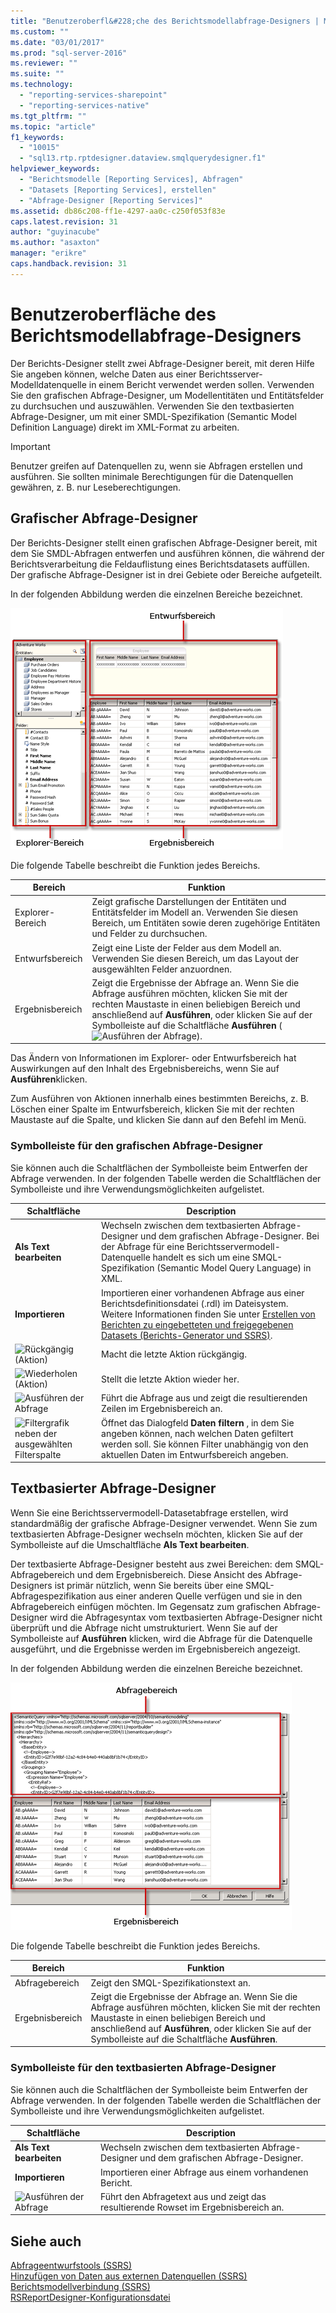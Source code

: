 ```yaml
---
title: "Benutzeroberfl&#228;che des Berichtsmodellabfrage-Designers | Microsoft Docs"
ms.custom: ""
ms.date: "03/01/2017"
ms.prod: "sql-server-2016"
ms.reviewer: ""
ms.suite: ""
ms.technology: 
  - "reporting-services-sharepoint"
  - "reporting-services-native"
ms.tgt_pltfrm: ""
ms.topic: "article"
f1_keywords: 
  - "10015"
  - "sql13.rtp.rptdesigner.dataview.smqlquerydesigner.f1"
helpviewer_keywords: 
  - "Berichtsmodelle [Reporting Services], Abfragen"
  - "Datasets [Reporting Services], erstellen"
  - "Abfrage-Designer [Reporting Services]"
ms.assetid: db86c208-ff1e-4297-aa0c-c250f053f83e
caps.latest.revision: 31
author: "guyinacube"
ms.author: "asaxton"
manager: "erikre"
caps.handback.revision: 31
---
```

# Benutzeroberfl&#228;che des Berichtsmodellabfrage-Designers
  Der Berichts-Designer stellt zwei Abfrage-Designer bereit, mit deren Hilfe Sie angeben können, welche Daten aus einer Berichtsserver-Modelldatenquelle in einem Bericht verwendet werden sollen. Verwenden Sie den grafischen Abfrage-Designer, um Modellentitäten und Entitätsfelder zu durchsuchen und auszuwählen. Verwenden Sie den textbasierten Abfrage-Designer, um mit einer SMDL-Spezifikation (Semantic Model Definition Language) direkt im XML-Format zu arbeiten.  
  
> [!IMPORTANT]  
>  Benutzer greifen auf Datenquellen zu, wenn sie Abfragen erstellen und ausführen. Sie sollten minimale Berechtigungen für die Datenquellen gewähren, z. B. nur Leseberechtigungen.  
  
## Grafischer Abfrage-Designer  
 Der Berichts-Designer stellt einen grafischen Abfrage-Designer bereit, mit dem Sie SMDL-Abfragen entwerfen und ausführen können, die während der Berichtsverarbeitung die Feldauflistung eines Berichtsdatasets auffüllen. Der grafische Abfrage-Designer ist in drei Gebiete oder Bereiche aufgeteilt.  
  
 In der folgenden Abbildung werden die einzelnen Bereiche bezeichnet.  
  
 ![Benutzeroberfläche für das semantische Modell des Abfrage-Designers](../../reporting-services/report-data/media/rsqd-dsawmodel-smql.gif "Benutzeroberfläche für das semantische Modell des Abfrage-Designers")  
  
 Die folgende Tabelle beschreibt die Funktion jedes Bereichs.  
  
|Bereich|Funktion|  
|----------|--------------|  
|Explorer-Bereich|Zeigt grafische Darstellungen der Entitäten und Entitätsfelder im Modell an. Verwenden Sie diesen Bereich, um Entitäten sowie deren zugehörige Entitäten und Felder zu durchsuchen.|  
|Entwurfsbereich|Zeigt eine Liste der Felder aus dem Modell an. Verwenden Sie diesen Bereich, um das Layout der ausgewählten Felder anzuordnen.|  
|Ergebnisbereich|Zeigt die Ergebnisse der Abfrage an. Wenn Sie die Abfrage ausführen möchten, klicken Sie mit der rechten Maustaste in einen beliebigen Bereich und anschließend auf **Ausführen**, oder klicken Sie auf der Symbolleiste auf die Schaltfläche **Ausführen** (![Ausführen der Abfrage](../../reporting-services/report-data/media/rsqdicon-run.png "Ausführen der Abfrage")).|  
  
 Das Ändern von Informationen im Explorer- oder Entwurfsbereich hat Auswirkungen auf den Inhalt des Ergebnisbereichs, wenn Sie auf **Ausführen**klicken.  
  
 Zum Ausführen von Aktionen innerhalb eines bestimmten Bereichs, z. B. Löschen einer Spalte im Entwurfsbereich, klicken Sie mit der rechten Maustaste auf die Spalte, und klicken Sie dann auf den Befehl im Menü.  
  
### Symbolleiste für den grafischen Abfrage-Designer  
 Sie können auch die Schaltflächen der Symbolleiste beim Entwerfen der Abfrage verwenden. In der folgenden Tabelle werden die Schaltflächen der Symbolleiste und ihre Verwendungsmöglichkeiten aufgelistet.  
  
|Schaltfläche|Description|  
|------------|-----------------|  
|**Als Text bearbeiten**|Wechseln zwischen dem textbasierten Abfrage-Designer und dem grafischen Abfrage-Designer. Bei der Abfrage für eine Berichtsservermodell-Datenquelle handelt es sich um eine SMQL-Spezifikation (Semantic Model Query Language) in XML.|  
|**Importieren**|Importieren einer vorhandenen Abfrage aus einer Berichtsdefinitionsdatei (.rdl) im Dateisystem. Weitere Informationen finden Sie unter [Erstellen von Berichten zu eingebetteten und freigegebenen Datasets &#40;Berichts-Generator und SSRS&#41;](../../reporting-services/report-data/report-embedded-datasets-and-shared-datasets-report-builder-and-ssrs.md).|  
|![Rückgängig (Aktion)](../../reporting-services/report-data/media/rsqdicon-undo.png "Rückgängig (Aktion)")|Macht die letzte Aktion rückgängig.|  
|![Wiederholen (Aktion)](../../reporting-services/report-data/media/rsqdicon-redo.png "Wiederholen (Aktion)")|Stellt die letzte Aktion wieder her.|  
|![Ausführen der Abfrage](../../reporting-services/report-data/media/rsqdicon-run.png "Ausführen der Abfrage")|Führt die Abfrage aus und zeigt die resultierenden Zeilen im Ergebnisbereich an.|  
|![Filtergrafik neben der ausgewählten Filterspalte](../../reporting-services/report-data/media/rsqdicon-filter.png "Filtergrafik neben der ausgewählten Filterspalte")|Öffnet das Dialogfeld **Daten filtern** , in dem Sie angeben können, nach welchen Daten gefiltert werden soll. Sie können Filter unabhängig von den aktuellen Daten im Entwurfsbereich angeben.|  
  
## Textbasierter Abfrage-Designer  
 Wenn Sie eine Berichtsservermodell-Datasetabfrage erstellen, wird standardmäßig der grafische Abfrage-Designer verwendet. Wenn Sie zum textbasierten Abfrage-Designer wechseln möchten, klicken Sie auf der Symbolleiste auf die Umschaltfläche **Als Text bearbeiten**.  
  
 Der textbasierte Abfrage-Designer besteht aus zwei Bereichen: dem SMQL-Abfragebereich und dem Ergebnisbereich. Diese Ansicht des Abfrage-Designers ist primär nützlich, wenn Sie bereits über eine SMQL-Abfragespezifikation aus einer anderen Quelle verfügen und sie in den Abfragebereich einfügen möchten. Im Gegensatz zum grafischen Abfrage-Designer wird die Abfragesyntax vom textbasierten Abfrage-Designer nicht überprüft und die Abfrage nicht umstrukturiert. Wenn Sie auf der Symbolleiste auf **Ausführen** klicken, wird die Abfrage für die Datenquelle ausgeführt, und die Ergebnisse werden im Ergebnisbereich angezeigt.  
  
 In der folgenden Abbildung werden die einzelnen Bereiche bezeichnet.  
  
 ![Generischer Abfrage-Designer für SMQL (Semantic Model Query Language)](../../reporting-services/report-data/media/rsqd-dsawmodel-smql-generic.gif "Generischer Abfrage-Designer für SMQL (Semantic Model Query Language)")  
  
 Die folgende Tabelle beschreibt die Funktion jedes Bereichs.  
  
|Bereich|Funktion|  
|----------|--------------|  
|Abfragebereich|Zeigt den SMQL-Spezifikationstext an.|  
|Ergebnisbereich|Zeigt die Ergebnisse der Abfrage an. Wenn Sie die Abfrage ausführen möchten, klicken Sie mit der rechten Maustaste in einen beliebigen Bereich und anschließend auf **Ausführen**, oder klicken Sie auf der Symbolleiste auf die Schaltfläche **Ausführen**.|  
  
### Symbolleiste für den textbasierten Abfrage-Designer  
 Sie können auch die Schaltflächen der Symbolleiste beim Entwerfen der Abfrage verwenden. In der folgenden Tabelle werden die Schaltflächen der Symbolleiste und ihre Verwendungsmöglichkeiten aufgelistet.  
  
|Schaltfläche|Description|  
|------------|-----------------|  
|**Als Text bearbeiten**|Wechseln zwischen dem textbasierten Abfrage-Designer und dem grafischen Abfrage-Designer.|  
|**Importieren**|Importieren einer Abfrage aus einem vorhandenen Bericht.|  
|![Ausführen der Abfrage](../../reporting-services/report-data/media/rsqdicon-run.png "Ausführen der Abfrage")|Führt den Abfragetext aus und zeigt das resultierende Rowset im Ergebnisbereich an.|  
  
## Siehe auch  
 [Abfrageentwurfstools &#40;SSRS&#41;](../../reporting-services/report-data/query-design-tools-ssrs.md)   
 [Hinzufügen von Daten aus externen Datenquellen &#40;SSRS&#41;](../../reporting-services/report-data/add-data-from-external-data-sources-ssrs.md)   
 [Berichtsmodellverbindung &#40;SSRS&#41;](../../reporting-services/report-data/report-model-connection-ssrs.md)   
 [RSReportDesigner-Konfigurationsdatei](../../reporting-services/report-server/rsreportdesigner-configuration-file.md)  
  
  